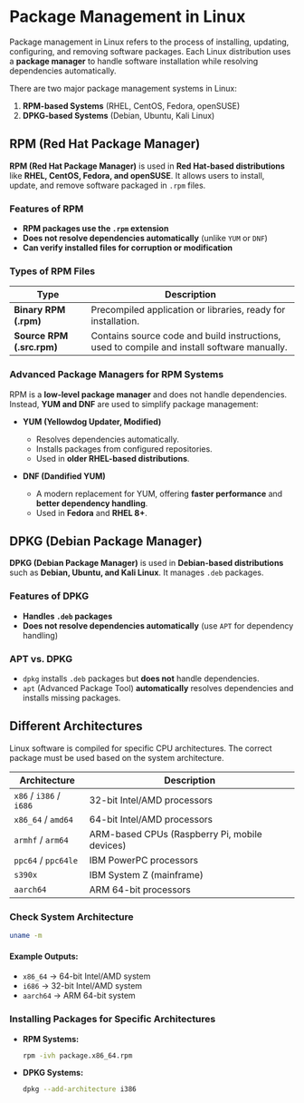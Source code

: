 # **Package Management in Linux**  

Package management in Linux refers to the process of installing, updating, configuring, and removing software packages. Each Linux distribution uses a **package manager** to handle software installation while resolving dependencies automatically.  

There are two major package management systems in Linux:

1. **RPM-based Systems** (RHEL, CentOS, Fedora, openSUSE)  
2. **DPKG-based Systems** (Debian, Ubuntu, Kali Linux)  


## **RPM (Red Hat Package Manager)**  
**RPM (Red Hat Package Manager)** is used in **Red Hat-based distributions** like **RHEL, CentOS, Fedora, and openSUSE**. It allows users to install, update, and remove software packaged in `.rpm` files.

### **Features of RPM**  
- **RPM packages use the `.rpm` extension**  
- **Does not resolve dependencies automatically** (unlike `YUM` or `DNF`)  
- **Can verify installed files for corruption or modification**  

### **Types of RPM Files**  
| Type | Description |
|------|------------|
| **Binary RPM (.rpm)** | Precompiled application or libraries, ready for installation. |
| **Source RPM (.src.rpm)** | Contains source code and build instructions, used to compile and install software manually. |

### **Advanced Package Managers for RPM Systems**  
RPM is a **low-level package manager** and does not handle dependencies. Instead, **YUM and DNF** are used to simplify package management:

- **YUM (Yellowdog Updater, Modified)**  
  - Resolves dependencies automatically.  
  - Installs packages from configured repositories.  
  - Used in **older RHEL-based distributions**.  

- **DNF (Dandified YUM)**  
  - A modern replacement for YUM, offering **faster performance** and **better dependency handling**.  
  - Used in **Fedora** and **RHEL 8+**.  


## **DPKG (Debian Package Manager)**  
**DPKG (Debian Package Manager)** is used in **Debian-based distributions** such as **Debian, Ubuntu, and Kali Linux**. It manages `.deb` packages.  

### **Features of DPKG**  
- **Handles `.deb` packages**  
- **Does not resolve dependencies automatically** (use `APT` for dependency handling)  

### **APT vs. DPKG**  
- `dpkg` installs `.deb` packages but **does not** handle dependencies.  
- `apt` (Advanced Package Tool) **automatically** resolves dependencies and installs missing packages.  

## **Different Architectures**  
Linux software is compiled for specific CPU architectures. The correct package must be used based on the system architecture.  

| **Architecture** | **Description** |
|-----------------|----------------|
| `x86` / `i386` / `i686` | 32-bit Intel/AMD processors |
| `x86_64` / `amd64` | 64-bit Intel/AMD processors |
| `armhf` / `arm64` | ARM-based CPUs (Raspberry Pi, mobile devices) |
| `ppc64` / `ppc64le` | IBM PowerPC processors |
| `s390x` | IBM System Z (mainframe) |
| `aarch64` | ARM 64-bit processors |

### **Check System Architecture**
```bash
uname -m
```
#### **Example Outputs:**
- `x86_64` → 64-bit Intel/AMD system  
- `i686` → 32-bit Intel/AMD system  
- `aarch64` → ARM 64-bit system  

### **Installing Packages for Specific Architectures**  
- **RPM Systems:**  
  ```bash
  rpm -ivh package.x86_64.rpm
  ```
- **DPKG Systems:**  
  ```bash
  dpkg --add-architecture i386
  ```